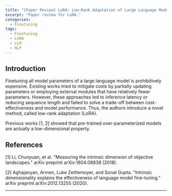 ```yaml
---
title: "[Paper Review] LoRA: Low-Rank Adaptation of Large Language Models"
excerpt: "Paper review for LoRA."
categories:
  - Finetuning
tags:
  - Finetuning
  - LoRA
  - LLM
  - NLP
---
```


## Introduction
Finetuning all model parameters of a large language model is prohibitively expensive.
Existing works tried to mitigate costs by partially updating parameters or employing external modules that have relatively fewer parameters.
However, these approaches led to inference latency or reducing sequence length and failed to solve a trade-off between cost-effectiveness and model performance.
Thus, the authors introduce a novel method, called low-rank adaptation (LoRA).

Previous works \[1, 2\] showed that pre-trained over-parameterized models are actually a low-dimensional property.

## References
\[1\] Li, Chunyuan, et al. "Measuring the intrinsic dimension of objective landscapes." arXiv preprint arXiv:1804.08838 (2018).

\[2\] Aghajanyan, Armen, Luke Zettlemoyer, and Sonal Gupta. "Intrinsic dimensionality explains the effectiveness of language model fine-tuning." arXiv preprint arXiv:2012.13255 (2020).

***